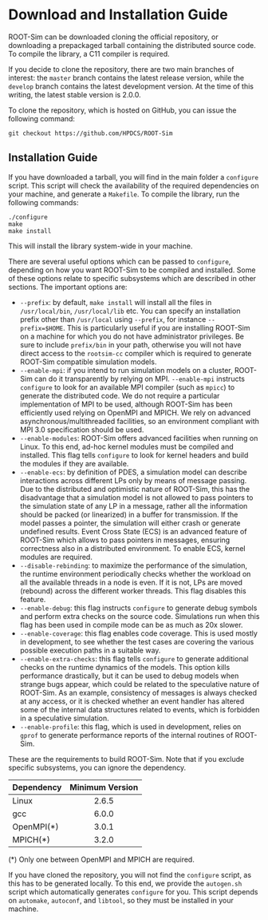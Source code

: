 # Download and Installation Guide

ROOT-Sim can be downloaded cloning the official repository, or downloading a prepackaged tarball containing the distributed source code. To compile the library, a C11 compiler is required.

If you decide to clone the repository, there are two main branches of interest: the `master` branch contains the latest release version, while the `develop` branch contains the latest development version. At the time of this writing, the latest stable version is 2.0.0.

To clone the repository, which is hosted on GitHub, you can issue the following command:

```
git checkout https://github.com/HPDCS/ROOT-Sim
```

## Installation Guide

If you have downloaded a tarball, you will find in the main folder a `configure` script. This script will check the availability of the required dependencies on your machine, and generate a `Makefile`. To compile the library, run the following commands:

```
./configure
make
make install
```

This will install the library system-wide in your machine.

There are several useful options which can be passed to `configure`, depending on how you want ROOT-Sim to be compiled and installed. Some of these options relate to specific subsystems which are described in other sections. The important options are:

* `--prefix`: by default, `make install` will install all the files in `/usr/local/bin`, `/usr/local/lib` etc.  You can specify an installation prefix other than `/usr/local` using `--prefix`, for instance `--prefix=$HOME`. This is particularly useful if you are installing ROOT-Sim on a machine for which you do not have administrator privileges. Be sure to include `prefix/bin` in your path, otherwise you will not have direct access to the `rootsim-cc` compiler which is required to generate ROOT-Sim compatible simulation models.
*  `--enable-mpi`: if you intend to run simulation models on a cluster, ROOT-Sim can do it transparently by relying on MPI. `--enable-mpi` instructs `configure` to look for an available MPI compiler (such as `mpicc`) to generate the distributed code. We do not require a particular implementation of MPI to be used, although ROOT-Sim has been efficiently used relying on OpenMPI and MPICH. We rely on advanced asynchronous/multithreaded facilities, so an environment compliant with MPI 3.0 specification should be used.
* `--enable-modules`: ROOT-Sim offers advanced facilities when running on Linux. To this end, ad-hoc kernel modules must be compiled and installed. This flag tells `configure` to look for kernel headers and build the modules if they are available.
* `--enable-ecs`: by definition of PDES, a simulation model can describe interactions across different LPs only by means of message passing. Due to the distributed and optimistic nature of ROOT-Sim, this has the disadvantage that a simulation model is not allowed to pass pointers to the simulation state of any LP in a message, rather all the information should be packed (or linearized) in a buffer for transmission. If the model passes a pointer, the simulation will either crash or generate undefined results. Event Cross State (ECS) is an advanced feature of ROOT-Sim which allows to pass pointers in messages, ensuring correctness also in a distributed environment. To enable ECS, kernel modules are required.
* `--disable-rebinding`: to maximize the performance of the simulation, the runtime environment periodically checks whether the workload on all the available threads in a node is even. If it is not, LPs are moved (rebound) across the different worker threads. This flag disables this feature.
* `--enable-debug`: this flag instructs `configure` to generate debug symbols and perform extra checks on the source code. Simulations run when this flag has been used in compile mode can be as much as 20x slower.
*  `--enable-coverage`: this flag enables code coverage. This is used mostly in development, to see whether the test cases are covering the various possible execution paths in a suitable way.
*  `--enable-extra-checks`: this flag tells `configure` to generate additional checks on the runtime dynamics of the models. This option kills performance drastically, but it can be used to debug models when strange bugs appear, which could be related to the speculative nature of ROOT-Sim. As an example, consistency of messages is always checked at any access, or it is checked whether an event handler has altered some of the internal data structures related to events, which is forbidden in a speculative simulation.
* `--enable-profile`: this flag, which is used in development, relies on `gprof` to generate performance reports of the internal routines of ROOT-Sim.

These are the requirements to build ROOT-Sim. Note that if you exclude specific subsystems, you can ignore the dependency.

| Dependency | Minimum Version |
|:-----------|:---------------:|
| Linux      | 2.6.5           |
| gcc        | 6.0.0           |
| OpenMPI(*) | 3.0.1           |
| MPICH(*)   | 3.2.0           |

(*) Only one between OpenMPI and MPICH are required.

If you have cloned the repository, you will not find the `configure` script, as this has to be generated locally. To this end, we provide the `autogen.sh` script which automatically generates `configure` for you. This script depends on `automake`, `autoconf`, and `libtool`, so they must be installed in your machine.